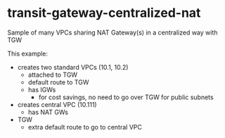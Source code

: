 # transit-gateway-centralized-nat

Sample of many VPCs sharing NAT Gateway(s) in a centralized way with TGW




This example:

- creates two standard VPCs (10.1, 10.2)
    - attached to TGW
    - default route to TGW
    - has IGWs
      - for cost savings, no need to go over TGW for public subnets
- creates central VPC (10.111)
    - has NAT GWs
- TGW
    - extra default route to go to central VPC
    